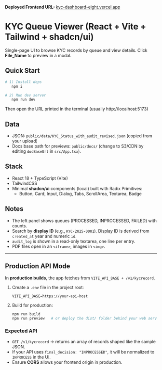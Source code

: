 **Deployed Frontend URL:** [kyc-dashboard-eight.vercel.app](https://https://kyc-dashboard-eight.vercel.app)

# KYC Queue Viewer (React + Vite + Tailwind + shadcn/ui)

Single-page UI to browse KYC records by queue and view details. Click **File_Name** to preview in a modal.

## Quick Start

```bash
# 1) Install deps
   npm i

# 2) Run dev server
   npm run dev
```

Then open the URL printed in the terminal (usually http://localhost:5173)

## Data

- JSON: `public/data/KYC_Status_with_audit_revised.json` (copied from your upload)
- Docs base path for previews: `public/docs/` (change to S3/CDN by editing `docBaseUrl` in `src/App.tsx`).

## Stack

- React 18 + TypeScript (Vite)
- TailwindCSS
- Minimal **shadcn/ui** components (local) built with Radix Primitives:
  - Button, Card, Input, Dialog, Tabs, ScrollArea, Textarea, Badge

## Notes

- The left panel shows queues (PROCESSED, INPROCESSED, FAILED) with counts.
- Search by **display ID** (e.g., `KYC-2025-0001`). Display ID is derived from `created_at` year and numeric `id`.
- `audit_log` is shown in a read-only textarea, one line per entry.
- PDF files open in an `<iframe>`, images in `<img>`.


---

## Production API Mode

In **production builds**, the app fetches from `VITE_API_BASE + /v1/kycrecord`.

1. Create a `.env` file in the project root:
   ```env
   VITE_API_BASE=https://your-api-host
   ```
2. Build for production:
   ```bash
   npm run build
   npm run preview   # or deploy the dist/ folder behind your web server/CDN
   ```

### Expected API
- `GET /v1/kycrecord` → returns an array of records shaped like the sample JSON.
- If your API uses `final_decision: "INPROCESSED"`, it will be normalized to `INPROCESS` in the UI.
- Ensure **CORS** allows your frontend origin in production.
